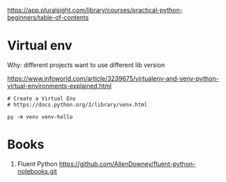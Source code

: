 https://app.pluralsight.com/library/courses/practical-python-beginners/table-of-contents

# Virtual env
Why: different projects want to use different lib version

https://www.infoworld.com/article/3239675/virtualenv-and-venv-python-virtual-environments-explained.html

```
# Create a Virtual Env
# https://docs.python.org/3/library/venv.html

py -m venv venv-hello
```

# Books
1. Fluent Python
   https://github.com/AllenDowney/fluent-python-notebooks.git

